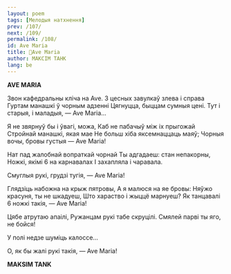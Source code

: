 ```yaml
---
layout: poem
tags: [Мелодыя натхнення]
prev: /107/
next: /109/
permalink: /108/
id: Ave Maria
title: 🚧Ave Maria
author: МАКСІМ ТАНК
lang: be
---
```



 
**AVE MARIA**

Звон кафедральны кліча на Ave. 3 цесных завулкаў злева і справа Гуртам манашкі ў чорным адзенні Цягнуцца, быццам сумныя цені. Тут і старыя, і маладыя, — Ave Maria...

Я не звярнуў бы і ўвагі, можа, Каб не пабачыў між іх прыгожай Стройнай манашкі, якая мае He больш хіба яксемнаццаць маяў; Чорныя вочы, бровы густыя — Ave Maria!

Нат пад жалобнай вопраткай чорнай Ты адгадаеш: стан непакорны, Ножкі, якімі 6 на карнавалах I захапляла і чаравала.

Смуглыя рукі, грудзі тугія, — Ave Maria!

Глядзіць набожна на крыж пятровы, А я малюся на яе бровы: Няўжо красуня, ты не шкадуеш, Што хараство і жыццё марнуеш? Як танцавалі 6 ножкі такія, — Ave Maria!

Цябе атрутаю апаілі, Ружанцам рукі табе скруцілі. Смялей парві ты яго, не бойся!

У полі недзе шуміць калоссе...

О, як бы жалі рукі такія, — Ave Maria!

**MAKSIM  TANK**
